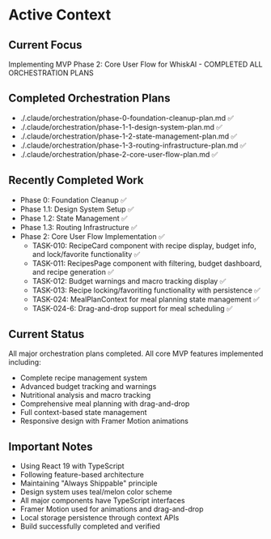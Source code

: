 # Active Context

## Current Focus
Implementing MVP Phase 2: Core User Flow for WhiskAI - COMPLETED ALL ORCHESTRATION PLANS

## Completed Orchestration Plans
- ./.claude/orchestration/phase-0-foundation-cleanup-plan.md ✅
- ./.claude/orchestration/phase-1-1-design-system-plan.md ✅
- ./.claude/orchestration/phase-1-2-state-management-plan.md ✅
- ./.claude/orchestration/phase-1-3-routing-infrastructure-plan.md ✅
- ./.claude/orchestration/phase-2-core-user-flow-plan.md ✅

## Recently Completed Work
- Phase 0: Foundation Cleanup ✅
- Phase 1.1: Design System Setup ✅
- Phase 1.2: State Management ✅
- Phase 1.3: Routing Infrastructure ✅
- Phase 2: Core User Flow Implementation ✅
  - TASK-010: RecipeCard component with recipe display, budget info, and lock/favorite functionality ✅
  - TASK-011: RecipesPage component with filtering, budget dashboard, and recipe generation ✅
  - TASK-012: Budget warnings and macro tracking display ✅
  - TASK-013: Recipe locking/favoriting functionality with persistence ✅
  - TASK-024: MealPlanContext for meal planning state management ✅
  - TASK-024-6: Drag-and-drop support for meal scheduling ✅

## Current Status
All major orchestration plans completed. All core MVP features implemented including:
- Complete recipe management system
- Advanced budget tracking and warnings
- Nutritional analysis and macro tracking
- Comprehensive meal planning with drag-and-drop
- Full context-based state management
- Responsive design with Framer Motion animations

## Important Notes
- Using React 19 with TypeScript
- Following feature-based architecture
- Maintaining "Always Shippable" principle
- Design system uses teal/melon color scheme
- All major components have TypeScript interfaces
- Framer Motion used for animations and drag-and-drop
- Local storage persistence through context APIs
- Build successfully completed and verified